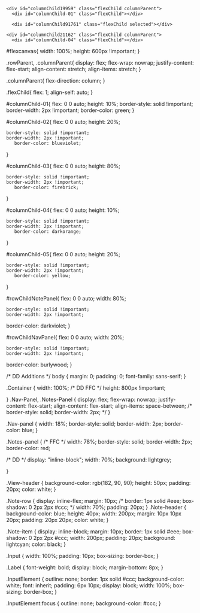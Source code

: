 
<!-- HTML -->
<div id="container" class="flexChild rowParent">
  
  <div id="rowChildNavPanel" class="flexChild columnParent">
    <div id="columnChild-02" class="flexChild"></div>

    <div id="columnChild19959" class="flexChild columnParent">
      <div id="columnChild-01" class="flexChild"></div>

      <div id="columnChild91761" class="flexChild selected"></div>
</div>
</div>

  <div id="rowChildNotePanel" class="flexChild columnParent">
    <div id="columnChild-05" class="flexChild"></div>

    <div id="columnChild21162" class="flexChild columnParent">
      <div id="columnChild-04" class="flexChild"></div>

      
</div>
</div>
</div>

<!-- CSS -->
#flexcanvas{
  width: 100%;
  height: 600px !important;
}

.rowParent, .columnParent{
  display: flex;
  flex-wrap: nowrap;
  justify-content: flex-start;
  align-content: stretch;
  align-items: stretch;
}

.columnParent{
  flex-direction: column;
}

.flexChild{
  flex: 1;
  align-self: auto;
}

#columnChild-01{
 flex: 0 0 auto; height: 10%;
    border-style: solid !important;
    border-width: 2px !important;
       border-color: green;
}

#columnChild-02{
 flex: 0 0 auto; height: 20%;

    border-style: solid !important;
    border-width: 2px !important;
       border-color: blueviolet;
}

#columnChild-03{
 flex: 0 0 auto; height: 80%;

    border-style: solid !important;
    border-width: 2px !important;
       border-color: firebrick;
}

#columnChild-04{
 flex: 0 0 auto; height: 10%;

    border-style: solid !important;
    border-width: 2px !important;
       border-color: darkorange;
}

#columnChild-05{
 flex: 0 0 auto; height: 20%;

    border-style: solid !important;
    border-width: 2px !important;
       border-color: yellow;
}

#rowChildNotePanel{
 flex: 0 0 auto; width: 80%;

    border-style: solid !important;
    border-width: 2px !important;
   border-color: darkviolet;
}

#rowChildNavPanel{
 flex: 0 0 auto; width: 20%;

    border-style: solid !important;
    border-width: 2px !important;
   border-color: burlywood;
}

/* DD Additions */
body {
  margin: 0;
  padding: 0;
  font-family: sans-serif;
}

.Container {
  width: 100%;
  /* DD FFC */
  height: 800px !important;

}
.Nav-Panel, .Notes-Panel {
  display: flex;
  flex-wrap: nowrap;
  justify-content: flex-start;
  align-content: flex-start;
  align-items: space-between;
  /* border-style: solid;
  border-width: 2px; */
}

.Nav-panel {
  width: 18%;
  border-style: solid;
  border-width: 2px;
  border-color: blue;
}

.Notes-panel {
  /* FFC */
  width: 78%;
  border-style: solid;
  border-width: 2px;
  border-color: red;
  
  /* DD */
  display: "inline-block";
  width: 70%;
  background: lightgrey;

}

.View-header {
  background-color: rgb(182, 90, 90);
  height: 50px;
  padding: 20px;
  color: white;
}

.Note-row {
  display: inline-flex;
	margin: 10px;
	/* border: 1px solid #eee;
	box-shadow: 0 2px 2px #ccc; */
	width: 70%;
	padding: 20px;
}
.Note-header {
  background-color: blue;
  height: 40px;
  width: 200px;
  margin: 10px 10px 20px;
  padding: 20px 20px;
  color: white;
}

.Note-item {
	display: inline-block;
	margin: 10px;
	border: 1px solid #eee;
	box-shadow: 0 2px 2px #ccc;
	width: 200px;
  padding: 20px;
  background: lightcyan;
  color: black;
}

.Input {
  width: 100%;
  padding: 10px;
  box-sizing: border-box;
}

.Label {
  font-weight: bold;
  display:  block;
  margin-bottom: 8px;
}

.InputElement {
  outline: none;
  border: 1px solid #ccc;
  background-color: white;
  font: inherit;
  padding: 6px 10px;
  display: block;
  width: 100%;
  box-sizing: border-box;
}

.InputElement:focus {
  outline: none;
  background-color: #ccc;
}